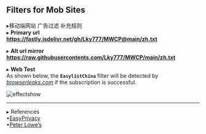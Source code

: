 ##  Filters for Mob Sites  

▸移动端网站 广告过滤 补充规则  
▸ **Primary url**  
**https://fastly.jsdelivr.net/gh/Lky777/MWCP@main/zh.txt**  

▸ **Alt url mirror**  
**https://raw.githubusercontents.com/Lky777/MWCP/main/zh.txt**   

▸ **Web Test**   
As shown below, the **`EasylistChina`** filter will be detected by _[browserleaks.com](https://www.browserleaks.com/proxy)_ if the subscription is successful.  

![effectshow](https://fastly.jsdelivr.net/gh/Lky777/resources@main/bromite/effectCheck1.jpg "Effect show")  
___
▸ References  
•[EasyPrivacy](https://www.easylist.to/)  
•[Peter Lowe’s](https://pgl.yoyo.org/as/)
